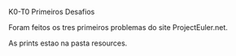 K0-T0 Primeiros Desafios

Foram feitos os tres primeiros problemas do site ProjectEuler.net.

As prints estao na pasta resources.
